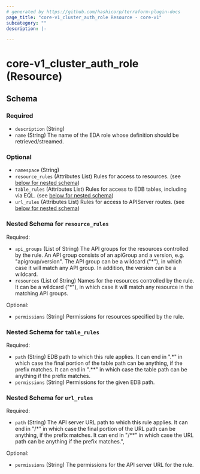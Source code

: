 ```yaml
---
# generated by https://github.com/hashicorp/terraform-plugin-docs
page_title: "core-v1_cluster_auth_role Resource - core-v1"
subcategory: ""
description: |-
  
---
```


# core-v1_cluster_auth_role (Resource)





<!-- schema generated by tfplugindocs -->
## Schema

### Required

- `description` (String)
- `name` (String) The name of the EDA role whose definition should be retrieved/streamed.

### Optional

- `namespace` (String)
- `resource_rules` (Attributes List) Rules for access to resources. (see [below for nested schema](#nestedatt--resource_rules))
- `table_rules` (Attributes List) Rules for access to EDB tables, including via EQL. (see [below for nested schema](#nestedatt--table_rules))
- `url_rules` (Attributes List) Rules for access to APIServer routes. (see [below for nested schema](#nestedatt--url_rules))

<a id="nestedatt--resource_rules"></a>
### Nested Schema for `resource_rules`

Required:

- `api_groups` (List of String) The API groups for the resources controlled by the rule.
An API group consists of an apiGroup and a version, e.g. "apigroup/version".
The API group can be a wildcard ("*"), in which case it will match any API group.
In addition, the version can be a wildcard.
- `resources` (List of String) Names for the resources controlled by the rule.
It can be a wildcard ("*"), in which case it will match any resource
in the matching API groups.

Optional:

- `permissions` (String) Permissions for resources specified by the rule.


<a id="nestedatt--table_rules"></a>
### Nested Schema for `table_rules`

Required:

- `path` (String) EDB path to which this rule applies. It can end in ".*"
in which case the final portion of the table path can be anything, if the
prefix matches. It can end in ".**" in which case the table path can be
anything if the prefix matches.
- `permissions` (String) Permissions for the given EDB path.


<a id="nestedatt--url_rules"></a>
### Nested Schema for `url_rules`

Required:

- `path` (String) The API server URL path to which this rule applies. It can end in "/*"
in which case the final portion of the URL path can be anything, if the
prefix matches. It can end in "/**" in which case the URL path can be
anything if the prefix matches.",

Optional:

- `permissions` (String) The permissions for the API server URL for the rule.
